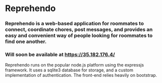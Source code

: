 # Reprehendo

### Reprehendo is a web-based application for roommates to connect, coordinate chores, post messages, and provides an easy and convenient way of people looking for roommates to find one another.

### Will soon be available at https://35.182.176.4/ 

Reprehendo runs on the popular node.js platform using the expressjs framework. It uses a sqlite3 database for storage, and a custom implementation of authentication. The front-end relies heavily on bootstrap.
